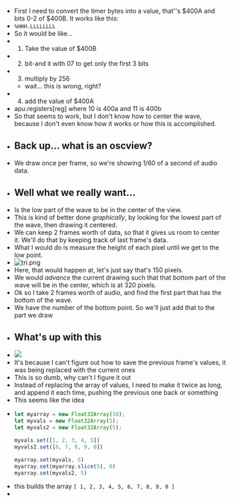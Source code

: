 - First I need to convert the timer bytes into a value, that''s $400A and bits 0-2 of $400B. It works like this:
- `%HHH.LLLLLLLL`
- So it would be like...
- 1. Take the value of $400B
- 2. bit-and it with 07 to get only the first 3 bits
- 3. multiply by 256
	- wait... this is wrong, right?
- 4. add the value of $400A
- apu.registers[reg] where 10 is 400a and 11 is 400b
- So that seems to work, but I don't know how to center the wave, because I don't even know how it works or how this is accomplished.
- ## Back up... what is an oscview?
- We draw once per frame, so we're showing 1/60 of a second of audio data.
- ## Well what we really want...
- Is the low part of the wave to be in the center of the view.
- This is kind of better done *graphically*, by looking for the lowest part of the wave, then drawing it centered.
- We can keep 2 frames worth of data, so that it gives us room to center it. We'll do that by keeping track of last frame's data.
- What I would do is measure the height of each pixel until we get to the low point.
- ![tri.png](../assets/tri_1719907073078_0.png)
- Here, that would happen at, let's just say that's 150 pixels.
- We would *advance* the current drawing such that that bottom part of the wave will be in the center, which is at 320 pixels.
- Ok so I take 2 frames worth of audio, and find the first part that has the bottom of the wave.
- We have the number of the bottom point. So we'll just add that to the part we draw
- ## What's up with this
- ![](https://cdn.discordapp.com/attachments/1152448123323551754/1257634159359168583/tri-wtf.png?ex=66851e95&is=6683cd15&hm=4b4a697f81ea0545512762eec9e732d0fd45119c38ef8d6ba40582bd8d06cdc2&)
- It's because I can't figure out how to save the previous frame's values, it was being replaced with the current ones
- This is so dumb, why can't I figure it out
- Instead of replacing the array of values, I need to make it twice as long, and append it each time, pushing the previous one back or something
- This seems like the idea
- ```js
  let myarray = new Float32Array(10);
  let myvals = new Float32Array(5);
  let myvals2 = new Float32Array(5);
  
  myvals.set([1, 2, 3, 4, 5])
  myvals2.set([6, 7, 8, 9, 0])
  
  myarray.set(myvals, 5)
  myarray.set(myarray.slice(5), 0)
  myarray.set(myvals2, 5)
  ```
- this builds the array `[ 1, 2, 3, 4, 5, 6, 7, 8, 9, 0 ]`
-